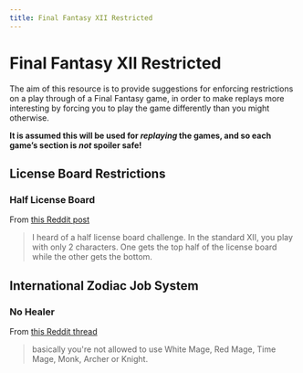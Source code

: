 ```yaml
---
title: Final Fantasy XII Restricted
---
```


# Final Fantasy XII Restricted

The aim of this resource is to provide suggestions for enforcing restrictions on a play through of a Final Fantasy game, in order to make replays more interesting by forcing you to play the game differently than you might otherwise.

**It is assumed this will be used for *replaying* the games, and so each game’s section is *not* spoiler safe!**


## License Board Restrictions

### Half License Board
From [this Reddit post](https://www.reddit.com/r/FinalFantasy/comments/3h79gc/what_nonstandard_challenges_do_you_like/cu4ygfp)

> I heard of a half license board challenge. In the standard XII, you play with only 2 characters. One gets the top half of the license board while the other gets the bottom.


## International Zodiac Job System

### No Healer
From [this Reddit thread](https://www.reddit.com/r/FinalFantasy/comments/3h79gc/what_nonstandard_challenges_do_you_like/)

> basically you're not allowed to use White Mage, Red Mage, Time Mage, Monk, Archer or Knight.